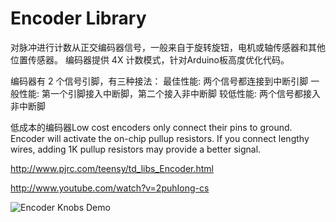 # Encoder Library

对脉冲进行计数从正交编码器信号，一般来自于旋转旋钮，电机或轴传感器和其他位置传感器。
编码器提供 4X 计数模式，针对Arduino板高度优化代码。

编码器有 2 个信号引脚，有三种接法：
最佳性能: 两个信号都连接到中断引脚
一般性能: 第一个引脚接入中断脚，第二个接入非中断脚
较低性能: 两个信号都接入非中断脚

低成本的编码器Low cost encoders only connect their pins to ground. Encoder will activate the on-chip pullup resistors. If you connect lengthy wires, adding 1K pullup resistors may provide a better signal.

http://www.pjrc.com/teensy/td_libs_Encoder.html

http://www.youtube.com/watch?v=2puhIong-cs

![Encoder Knobs Demo](http://www.pjrc.com/teensy/td_libs_Encoder_1.jpg)
